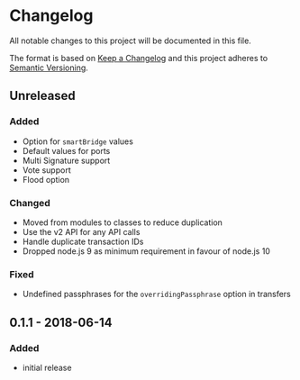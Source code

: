 # Changelog

All notable changes to this project will be documented in this file.

The format is based on [Keep a Changelog](http://keepachangelog.com/en/1.0.0/)
and this project adheres to [Semantic Versioning](http://semver.org/spec/v2.0.0.html).

## Unreleased

### Added
- Option for `smartBridge` values
- Default values for ports
- Multi Signature support
- Vote support
- Flood option

### Changed
- Moved from modules to classes to reduce duplication
- Use the v2 API for any API calls
- Handle duplicate transaction IDs
- Dropped node.js 9 as minimum requirement in favour of node.js 10

### Fixed
- Undefined passphrases for the `overridingPassphrase` option in transfers

## 0.1.1 - 2018-06-14

### Added
- initial release
